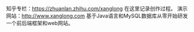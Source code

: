 知乎专栏：https://zhuanlan.zhihu.com/xanglong 在这里记录创作过程。
演示网站：http://www.xanglong.com
基于Java语言和MySQL数据库从零开始研发一个前后端框架和web网站。
